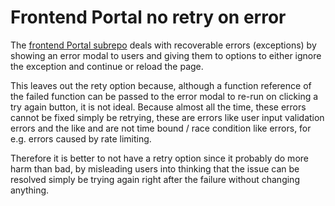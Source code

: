# Frontend Portal no retry on error
The [frontend Portal subrepo](../portal/) deals with recoverable errors (exceptions) by showing an error modal to users and giving them to options to either ignore the exception and continue or reload the page.

This leaves out the rety option because, although a function reference of the failed function can be passed to the error modal to re-run on clicking a try again button, it is not ideal. Because almost all the time, these errors cannot be fixed simply be retrying, these are errors like user input validation errors and the like and are not time bound / race condition like errors, for e.g. errors caused by rate limiting.

Therefore it is better to not have a retry option since it probably do more harm than bad, by misleading users into thinking that the issue can be resolved simply be trying again right after the failure without changing anything.